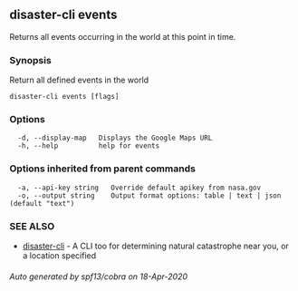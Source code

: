 ## disaster-cli events

Returns all events occurring in the world at this point in time.

### Synopsis

Return all defined events in the world

```
disaster-cli events [flags]
```

### Options

```
  -d, --display-map   Displays the Google Maps URL
  -h, --help          help for events
```

### Options inherited from parent commands

```
  -a, --api-key string   Override default apikey from nasa.gov
  -o, --output string    Output format options: table | text | json (default "text")
```

### SEE ALSO

* [disaster-cli](disaster-cli.md)	 - A CLI too for determining natural catastrophe near you, or a location specified

###### Auto generated by spf13/cobra on 18-Apr-2020
